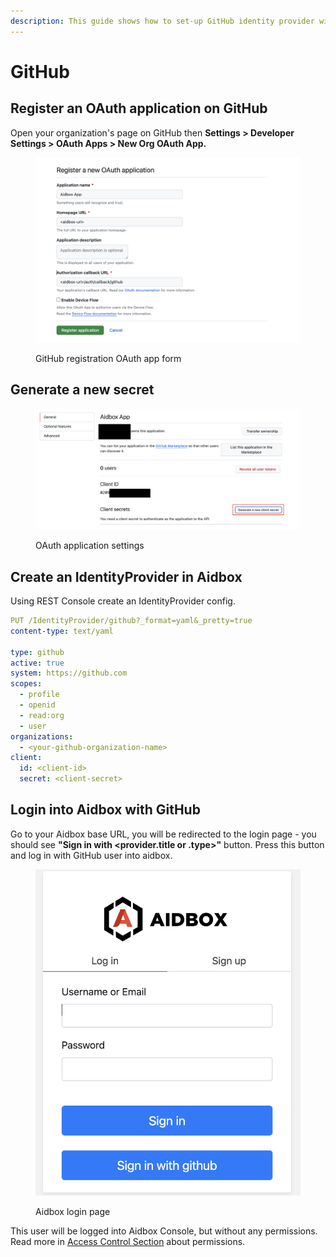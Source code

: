 ```yaml
---
description: This guide shows how to set-up GitHub identity provider with Aidbox
---
```


# GitHub

## Register an OAuth application on GitHub

Open your organization's page on GitHub then **Settings > Developer Settings > OAuth Apps > New Org OAuth App.**&#x20;

<figure><img src="../../../../.gitbook/assets/Screenshot 2024-01-31 at 10.53.54.png" alt=""><figcaption><p>GitHub registration OAuth app form</p></figcaption></figure>

## Generate a new secret

<figure><img src="../../../../.gitbook/assets/Screenshot 2024-01-31 at 10.57.48.png" alt=""><figcaption><p>OAuth application settings</p></figcaption></figure>

## Create an IdentityProvider in Aidbox

Using REST Console create an IdentityProvider config.

```yaml
PUT /IdentityProvider/github?_format=yaml&_pretty=true
content-type: text/yaml

type: github
active: true
system: https://github.com
scopes:
  - profile
  - openid
  - read:org
  - user
organizations:
  - <your-github-organization-name>
client:
  id: <client-id>
  secret: <client-secret>
```

## Login into Aidbox with GitHub

Go to your Aidbox base URL, you will be redirected to the login page - you should see **"Sign in with \<provider.title or .type>"** button. Press this button and log in with GitHub user into aidbox.

<figure><img src="../../../../.gitbook/assets/Screenshot 2024-01-31 at 12.31.29.png" alt=""><figcaption><p>Aidbox login page</p></figcaption></figure>

This user will be logged into Aidbox Console, but without any permissions. Read more in [Access Control Section](../security/) about permissions.

